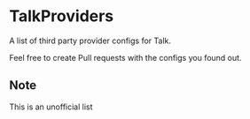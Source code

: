 # TalkProviders
A list of third party provider configs for Talk.

Feel free to create Pull requests with the configs you found out.

## Note
This is an unofficial list
